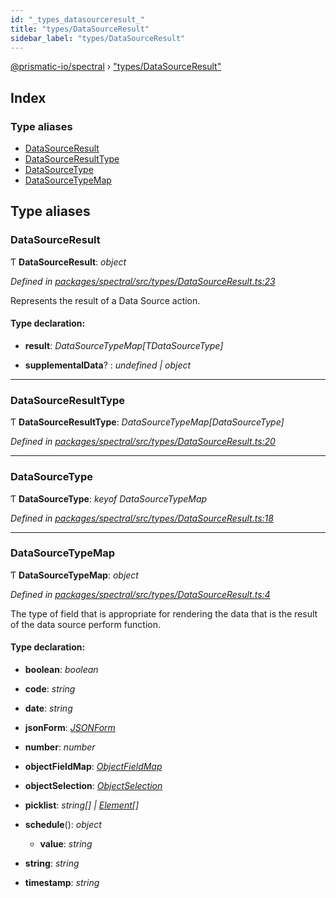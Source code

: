 ```yaml
---
id: "_types_datasourceresult_"
title: "types/DataSourceResult"
sidebar_label: "types/DataSourceResult"
---
```


[@prismatic-io/spectral](../index.md) › ["types/DataSourceResult"](_types_datasourceresult_.md)

## Index

### Type aliases

* [DataSourceResult](_types_datasourceresult_.md#datasourceresult)
* [DataSourceResultType](_types_datasourceresult_.md#datasourceresulttype)
* [DataSourceType](_types_datasourceresult_.md#datasourcetype)
* [DataSourceTypeMap](_types_datasourceresult_.md#datasourcetypemap)

## Type aliases

###  DataSourceResult

Ƭ **DataSourceResult**: *object*

*Defined in [packages/spectral/src/types/DataSourceResult.ts:23](https://github.com/prismatic-io/spectral/blob/v8.1.0/packages/spectral/src/types/DataSourceResult.ts#L23)*

Represents the result of a Data Source action.

#### Type declaration:

* **result**: *DataSourceTypeMap[TDataSourceType]*

* **supplementalData**? : *undefined | object*

___

###  DataSourceResultType

Ƭ **DataSourceResultType**: *DataSourceTypeMap[DataSourceType]*

*Defined in [packages/spectral/src/types/DataSourceResult.ts:20](https://github.com/prismatic-io/spectral/blob/v8.1.0/packages/spectral/src/types/DataSourceResult.ts#L20)*

___

###  DataSourceType

Ƭ **DataSourceType**: *keyof DataSourceTypeMap*

*Defined in [packages/spectral/src/types/DataSourceResult.ts:18](https://github.com/prismatic-io/spectral/blob/v8.1.0/packages/spectral/src/types/DataSourceResult.ts#L18)*

___

###  DataSourceTypeMap

Ƭ **DataSourceTypeMap**: *object*

*Defined in [packages/spectral/src/types/DataSourceResult.ts:4](https://github.com/prismatic-io/spectral/blob/v8.1.0/packages/spectral/src/types/DataSourceResult.ts#L4)*

The type of field that is appropriate for rendering the data that is the result of the data source perform function.

#### Type declaration:

* **boolean**: *boolean*

* **code**: *string*

* **date**: *string*

* **jsonForm**: *[JSONForm](_types_inputs_.md#jsonform)*

* **number**: *number*

* **objectFieldMap**: *[ObjectFieldMap](_types_inputs_.md#objectfieldmap)*

* **objectSelection**: *[ObjectSelection](_types_inputs_.md#objectselection)*

* **picklist**: *string[] | [Element](_types_inputs_.md#element)[]*

* **schedule**(): *object*

  * **value**: *string*

* **string**: *string*

* **timestamp**: *string*
